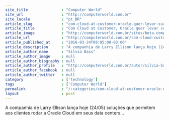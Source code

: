 ```yaml
---
site_title               : "Computer World"
site_url                 : "http://computerworld.com.br"
site_locale              : "pt_BR"
article_slug             : "com-cloud-at-customer-oracle-quer-levar-sua-nuvem-para-dentro-das-empresas"
article_title            : "Com Cloud at Customer, Oracle quer levar sua nuvem para dentro das empresas"
article_image            : "http://computerworld.com.br/sites/beta.computerworld.com.br/files/news_articles/nuvem_ao_espaco.jpg"
article_url              : "http://computerworld.com.br/com-cloud-customer-oracle-quer-levar-sua-nuvem-para-dentro-das-empresas"
article_published_at     : "2016-03-24T09:05:00-03:00"
article_description      : "A companhia de Larry Ellison lança hoje (24/05) soluções que permitem aos clientes rodar a Oracle Cloud em seus data centers..."
article_author_name      : "Silvia Bass"
article_author_image     : null
article_author_biography : null
article_author_profile   : "http://computerworld.com.br/autor/silvia-bassi"
article_author_facebook  : null
article_author_twitter   : null
category                 : ['technology']
tags                     : ['Computer World']
permalink                : "/:categories/com-cloud-at-customer-oracle-quer-levar-sua-nuvem-para-dentro-das-empresas/"
layout                   : post
---
```


A companhia de Larry Ellison lança hoje (24/05) soluções que permitem aos clientes rodar a Oracle Cloud em seus data centers...

